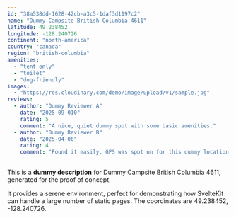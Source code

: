 ```yaml
---
id: "38a538dd-1628-42cb-a3c5-1daf3d1197c2"
name: "Dummy Campsite British Columbia 4611"
latitude: 49.238452
longitude: -128.240726
continent: "north-america"
country: "canada"
region: "british-columbia"
amenities:
  - "tent-only"
  - "toilet"
  - "dog-friendly"
images:
  - "https://res.cloudinary.com/demo/image/upload/v1/sample.jpg"
reviews:
  - author: "Dummy Reviewer A"
    date: "2025-09-010"
    rating: 5
    comment: "A nice, quiet dummy spot with some basic amenities."
  - author: "Dummy Reviewer B"
    date: "2025-04-06"
    rating: 4
    comment: "Found it easily. GPS was spot on for this dummy location."
---
```


This is a **dummy description** for Dummy Campsite British Columbia 4611, generated for the proof of concept.

It provides a serene environment, perfect for demonstrating how SvelteKit can handle a large number of static pages. The coordinates are 49.238452, -128.240726.
